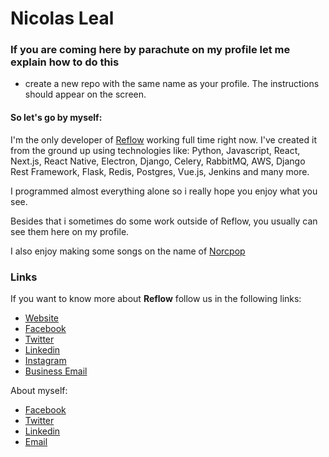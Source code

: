 # Nicolas Leal

### If you are coming here by parachute on my profile let me explain how to do this
- create a new repo with the same name as your profile. The instructions should appear on the screen.

#### So let's go by myself: 
I'm the only developer of [Reflow](www.reflow.com.br) working full time right now. I've created it from the ground up using technologies like:
Python, Javascript, React, Next.js, React Native, Electron, Django, Celery, RabbitMQ, AWS, Django Rest Framework, Flask, Redis, Postgres, Vue.js, Jenkins and many more.

I programmed almost everything alone so i really hope you enjoy what you see.

Besides that i sometimes do some work outside of Reflow, you usually can see them here on my profile.

I also enjoy making some songs on the name of [Norcpop](https://soundcloud.com/norcpop)

### Links
If you want to know more about **Reflow** follow us in the following links:
- [Website](www.reflow.com.br)
- [Facebook](https://www.facebook.com/reflowHQ/)
- [Twitter](https://twitter.com/ReflowHQ)
- [Linkedin](https://www.linkedin.com/company/35572638/)
- [Instagram](https://www.instagram.com/reflow.app/)
- [Business Email](mailto:reflow@reflow.com)

About myself:
- [Facebook](https://www.facebook.com/nicolas.leal.de.melo)
- [Twitter](https://twitter.com/nicolasmelo)
- [Linkedin](https://www.linkedin.com/in/nicolas-melo/)
- [Email](mailto:nicolasmelo12@gmail.com)
